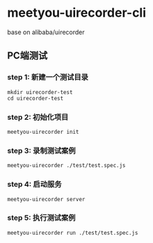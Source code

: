 # meetyou-uirecorder-cli

base on alibaba/uirecorder

## PC端测试

### step 1: 新建一个测试目录

````node
mkdir uirecorder-test
cd uirecorder-test
````

### step 2: 初始化项目

````node
meetyou-uirecorder init
````

### step 3: 录制测试案例

````node
meetyou-uirecorder ./test/test.spec.js
````

### step 4: 启动服务

````node
meetyou-uirecorder server
````

### step 5: 执行测试案例

````node
meetyou-uirecorder run ./test/test.spec.js
````